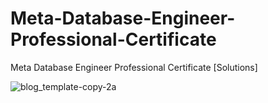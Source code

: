 # Meta-Database-Engineer-Professional-Certificate
Meta Database Engineer Professional Certificate [Solutions] 

![blog_template-copy-2a](https://user-images.githubusercontent.com/71000042/220666491-c55b998d-7574-4b22-8526-42075996f282.jpg)
